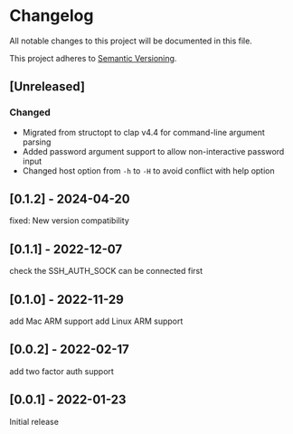 # Changelog

All notable changes to this project will be documented in this file.

This project adheres to [Semantic Versioning](https://semver.org).

<!--
Note: In this file, do not use the hard wrap in the middle of a sentence for compatibility with GitHub comment style markdown rendering.
-->

## [Unreleased]

### Changed
- Migrated from structopt to clap v4.4 for command-line argument parsing
- Added password argument support to allow non-interactive password input
- Changed host option from `-h` to `-H` to avoid conflict with help option

## [0.1.2] - 2024-04-20

fixed:
New version compatibility

## [0.1.1] - 2022-12-07

check the SSH_AUTH_SOCK can be connected first

## [0.1.0] - 2022-11-29

add Mac ARM support
add Linux ARM support

## [0.0.2] - 2022-02-17

add two factor auth support

## [0.0.1] - 2022-01-23

Initial release